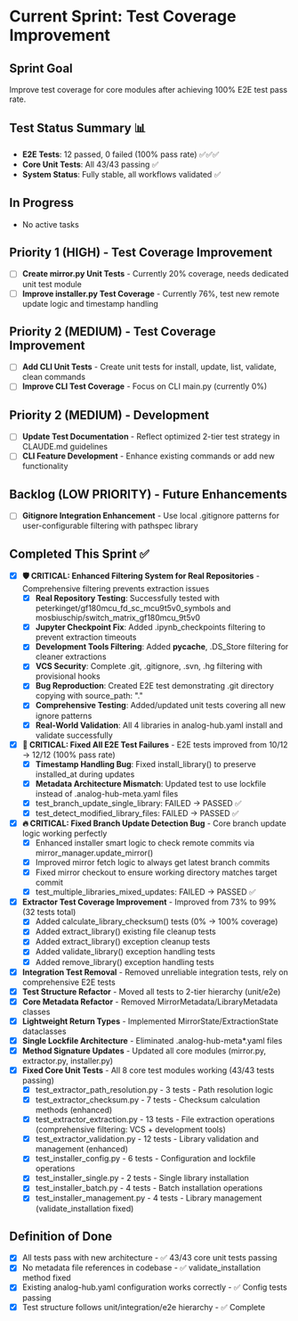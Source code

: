 # Current Sprint: Test Coverage Improvement

## Sprint Goal
Improve test coverage for core modules after achieving 100% E2E test pass rate.

## Test Status Summary 📊
- **E2E Tests**: 12 passed, 0 failed (100% pass rate) ✅✅✅
- **Core Unit Tests**: All 43/43 passing ✅
- **System Status**: Fully stable, all workflows validated ✅

## In Progress  
- No active tasks

## Priority 1 (HIGH) - Test Coverage Improvement
- [ ] **Create mirror.py Unit Tests** - Currently 20% coverage, needs dedicated unit test module
- [ ] **Improve installer.py Test Coverage** - Currently 76%, test new remote update logic and timestamp handling

## Priority 2 (MEDIUM) - Test Coverage Improvement  
- [ ] **Add CLI Unit Tests** - Create unit tests for install, update, list, validate, clean commands
- [ ] **Improve CLI Test Coverage** - Focus on CLI main.py (currently 0%)

## Priority 2 (MEDIUM) - Development 
- [ ] **Update Test Documentation** - Reflect optimized 2-tier test strategy in CLAUDE.md guidelines
- [ ] **CLI Feature Development** - Enhance existing commands or add new functionality

## Backlog (LOW PRIORITY) - Future Enhancements
- [ ] **Gitignore Integration Enhancement** - Use local .gitignore patterns for user-configurable filtering with pathspec library

## Completed This Sprint ✅
- [x] **🛡️ CRITICAL: Enhanced Filtering System for Real Repositories** - Comprehensive filtering prevents extraction issues
  - [x] **Real Repository Testing**: Successfully tested with peterkinget/gf180mcu_fd_sc_mcu9t5v0_symbols and mosbiuschip/switch_matrix_gf180mcu_9t5v0
  - [x] **Jupyter Checkpoint Fix**: Added .ipynb_checkpoints filtering to prevent extraction timeouts
  - [x] **Development Tools Filtering**: Added __pycache__, .DS_Store filtering for cleaner extractions
  - [x] **VCS Security**: Complete .git, .gitignore, .svn, .hg filtering with provisional hooks
  - [x] **Bug Reproduction**: Created E2E test demonstrating .git directory copying with source_path: "."
  - [x] **Comprehensive Testing**: Added/updated unit tests covering all new ignore patterns
  - [x] **Real-World Validation**: All 4 libraries in analog-hub.yaml install and validate successfully
- [x] **🎉 CRITICAL: Fixed All E2E Test Failures** - E2E tests improved from 10/12 → 12/12 (100% pass rate)
  - [x] **Timestamp Handling Bug**: Fixed install_library() to preserve installed_at during updates
  - [x] **Metadata Architecture Mismatch**: Updated test to use lockfile instead of .analog-hub-meta.yaml files
  - [x] test_branch_update_single_library: FAILED → PASSED ✅
  - [x] test_detect_modified_library_files: FAILED → PASSED ✅
- [x] **🔥 CRITICAL: Fixed Branch Update Detection Bug** - Core branch update logic working perfectly
  - [x] Enhanced installer smart logic to check remote commits via mirror_manager.update_mirror()
  - [x] Improved mirror fetch logic to always get latest branch commits  
  - [x] Fixed mirror checkout to ensure working directory matches target commit
  - [x] test_multiple_libraries_mixed_updates: FAILED → PASSED ✅
- [x] **Extractor Test Coverage Improvement** - Improved from 73% to 99% (32 tests total)
  - [x] Added calculate_library_checksum() tests (0% → 100% coverage)
  - [x] Added extract_library() existing file cleanup tests
  - [x] Added extract_library() exception cleanup tests 
  - [x] Added validate_library() exception handling tests
  - [x] Added remove_library() exception handling tests
- [x] **Integration Test Removal** - Removed unreliable integration tests, rely on comprehensive E2E tests
- [x] **Test Structure Refactor** - Moved all tests to 2-tier hierarchy (unit/e2e)
- [x] **Core Metadata Refactor** - Removed MirrorMetadata/LibraryMetadata classes
- [x] **Lightweight Return Types** - Implemented MirrorState/ExtractionState dataclasses  
- [x] **Single Lockfile Architecture** - Eliminated .analog-hub-meta*.yaml files
- [x] **Method Signature Updates** - Updated all core modules (mirror.py, extractor.py, installer.py)
- [x] **Fixed Core Unit Tests** - All 8 core test modules working (43/43 tests passing)
  - [x] test_extractor_path_resolution.py - 3 tests - Path resolution logic
  - [x] test_extractor_checksum.py - 7 tests - Checksum calculation methods (enhanced)
  - [x] test_extractor_extraction.py - 13 tests - File extraction operations (comprehensive filtering: VCS + development tools)
  - [x] test_extractor_validation.py - 12 tests - Library validation and management (enhanced)
  - [x] test_installer_config.py - 6 tests - Configuration and lockfile operations
  - [x] test_installer_single.py - 2 tests - Single library installation
  - [x] test_installer_batch.py - 4 tests - Batch installation operations
  - [x] test_installer_management.py - 4 tests - Library management (validate_installation fixed)

## Definition of Done
- [x] All tests pass with new architecture - ✅ 43/43 core unit tests passing
- [x] No metadata file references in codebase - ✅ validate_installation method fixed
- [x] Existing analog-hub.yaml configuration works correctly - ✅ Config tests passing
- [x] Test structure follows unit/integration/e2e hierarchy - ✅ Complete